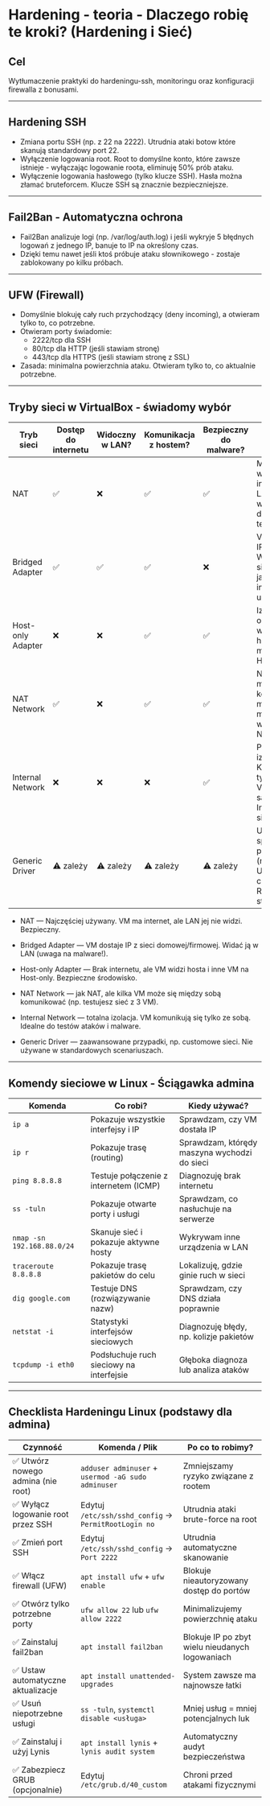 # Hardening - teoria - Dlaczego robię te kroki? (Hardening i Sieć)

## Cel
Wytłumaczenie praktyki do hardeningu-ssh, monitoringu oraz konfiguracji firewalla z bonusami.

---

## Hardening SSH

- Zmiana portu SSH (np. z 22 na 2222). Utrudnia ataki botow które skanują standardowy port 22.
- Wyłączenie logowania root. Root to domyślne konto, które zawsze istnieje - wyłączając logowanie roota, eliminuję 50% prób ataku.
- Wyłączenie logowania hasłowego (tylko klucze SSH). Hasła można złamać bruteforcem. Klucze SSH są znacznie bezpieczniejsze.

---

## Fail2Ban - Automatyczna ochrona
- Fail2Ban analizuje logi (np. /var/log/auth.log) i jeśli wykryje 5 błędnych logowań z jednego IP, banuje to IP na określony czas.
- Dzięki temu nawet jeśli ktoś próbuje ataku słownikowego - zostaje zablokowany po kilku próbach.

---

## UFW (Firewall)
- Domyślnie blokuję cały ruch przychodzący (deny incoming), a otwieram tylko to, co potrzebne.
- Otwieram porty świadomie:
    - 2222/tcp dla SSH
    - 80/tcp dla HTTP (jeśli stawiam stronę)
    - 443/tcp dla HTTPS (jeśli stawiam stronę z SSL)
- Zasada: minimalna powierzchnia ataku. Otwieram tylko to, co aktualnie potrzebne.

---

## Tryby sieci w VirtualBox - świadomy wybór
| Tryb sieci         | Dostęp do internetu | Widoczny w LAN?  | Komunikacja z hostem? | Bezpieczny do malware? | Opis                                   |
|--------------------|---------------------|------------------|-----------------------|-------------------------|-----------------------------------------|
| NAT                | ✅                  | ❌              | ✅                   | ✅                       | Maszyna widzi internet, LAN jej nie widzi. Dobry do ogólnych testów. |
| Bridged Adapter    | ✅                  | ✅              | ✅                   | ❌                       | VM dostaje IP z routera. Widoczna w sieci LAN jak każde inne urządzenie. |
| Host-only Adapter  | ❌                  | ❌              | ✅                   | ✅                       | Izolowana od internetu, widzi tylko hosta i inne maszyny Host-only. |
| NAT Network        | ✅                  | ❌              | ✅                   | ✅                       | NAT + możliwość komunikacji między maszynami w tej samej NAT sieci. |
| Internal Network   | ❌                  | ❌              | ❌                   | ✅                       | Pełna izolacja. Komunikacja tylko między VM w tej samej Internal sieci. |
| Generic Driver     | ⚠️ zależy           | ⚠️ zależy        | ⚠️ zależy             | ⚠️ zależy                 | Używane do specjalnych przypadków (np. sieci USB, chmurowe). Rzadko stosowane. |

- NAT — Najczęściej używany. VM ma internet, ale LAN jej nie widzi. Bezpieczny.

- Bridged Adapter — VM dostaje IP z sieci domowej/firmowej. Widać ją w LAN (uwaga na malware!).

- Host-only Adapter — Brak internetu, ale VM widzi hosta i inne VM na Host-only. Bezpieczne środowisko.

- NAT Network — jak NAT, ale kilka VM może się między sobą komunikować (np. testujesz sieć z 3 VM).

- Internal Network — totalna izolacja. VM komunikują się tylko ze sobą. Idealne do testów ataków i malware.

- Generic Driver — zaawansowane przypadki, np. customowe sieci. Nie używane w standardowych scenariuszach.

---

## Komendy sieciowe w Linux - Ściągawka admina
| Komenda                 | Co robi?                                   | Kiedy używać?                              |
|-------------------------|---------------------------------------------|--------------------------------------------|
| `ip a`                  | Pokazuje wszystkie interfejsy i IP          | Sprawdzam, czy VM dostała IP               |
| `ip r`                  | Pokazuje trasę (routing)                    | Sprawdzam, którędy maszyna wychodzi do sieci |
| `ping 8.8.8.8`           | Testuje połączenie z internetem (ICMP)      | Diagnozuję brak internetu                  |
| `ss -tuln`              | Pokazuje otwarte porty i usługi             | Sprawdzam, co nasłuchuje na serwerze       |
| `nmap -sn 192.168.88.0/24`| Skanuje sieć i pokazuje aktywne hosty       | Wykrywam inne urządzenia w LAN             |
| `traceroute 8.8.8.8`     | Pokazuje trasę pakietów do celu             | Lokalizuję, gdzie ginie ruch w sieci       |
| `dig google.com`        | Testuje DNS (rozwiązywanie nazw)            | Sprawdzam, czy DNS działa poprawnie        |
| `netstat -i`            | Statystyki interfejsów sieciowych           | Diagnozuję błędy, np. kolizje pakietów     |
| `tcpdump -i eth0`       | Podsłuchuje ruch sieciowy na interfejsie    | Głęboka diagnoza lub analiza ataków        |

---

## Checklista Hardeningu Linux (podstawy dla admina)
| Czynność                           | Komenda / Plik                    | Po co to robimy?                          |
|------------------------------------|-----------------------------------|-------------------------------------------|
| ✅ Utwórz nowego admina (nie root)  | `adduser adminuser` + `usermod -aG sudo adminuser` | Zmniejszamy ryzyko związane z rootem      |
| ✅ Wyłącz logowanie root przez SSH  | Edytuj `/etc/ssh/sshd_config` → `PermitRootLogin no` | Utrudnia ataki brute-force na root        |
| ✅ Zmień port SSH                   | Edytuj `/etc/ssh/sshd_config` → `Port 2222` | Utrudnia automatyczne skanowanie          |
| ✅ Włącz firewall (UFW)             | `apt install ufw` + `ufw enable`  | Blokuje nieautoryzowany dostęp do portów  |
| ✅ Otwórz tylko potrzebne porty     | `ufw allow 22` lub `ufw allow 2222` | Minimalizujemy powierzchnię ataku         |
| ✅ Zainstaluj fail2ban              | `apt install fail2ban`            | Blokuje IP po zbyt wielu nieudanych logowaniach |
| ✅ Ustaw automatyczne aktualizacje  | `apt install unattended-upgrades` | System zawsze ma najnowsze łatki          |
| ✅ Usuń niepotrzebne usługi         | `ss -tuln`, `systemctl disable <usługa>` | Mniej usług = mniej potencjalnych luk    |
| ✅ Zainstaluj i użyj Lynis          | `apt install lynis` + `lynis audit system` | Automatyczny audyt bezpieczeństwa         |
| ✅ Zabezpiecz GRUB (opcjonalnie)    | Edytuj `/etc/grub.d/40_custom`    | Chroni przed atakami fizycznymi           |



